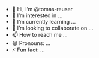 - 👋 Hi, I’m @tomas-reuser
- 👀 I’m interested in ...
- 🌱 I’m currently learning ...
- 💞️ I’m looking to collaborate on ...
- 📫 How to reach me ...
- 😄 Pronouns: ...
- ⚡ Fun fact: ...

<!---
tomas-reuser/tomas-reuser is a ✨ special ✨ repository because its `README.md` (this file) appears on your GitHub profile.
You can click the Preview link to take a look at your changes.
--->
